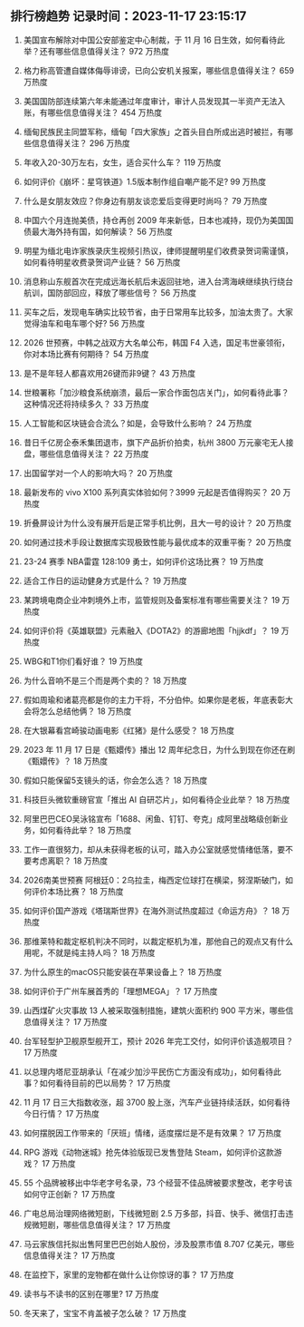 
## 排行榜趋势 记录时间：2023-11-17 23:15:17
  
  1. 美国宣布解除对中国公安部鉴定中心制裁，于 11 月 16 日生效，如何看待此举？还有哪些信息值得关注？ 972 万热度
    
  2. 格力称高管遭自媒体侮辱诽谤，已向公安机关报案，哪些信息值得关注？ 659 万热度
    
  3. 美国国防部连续第六年未能通过年度审计，审计人员发现其一半资产无法入账，有哪些信息值得关注？ 454 万热度
    
  4. 缅甸民族民主同盟军称，缅甸「四大家族」之首头目白所成出逃时被拦，有哪些信息值得关注？ 296 万热度
    
  5. 年收入20-30万左右，女生，适合买什么车？ 119 万热度
    
  6. 如何评价《崩坏：星穹铁道》1.5版本制作组自嘲产能不足? 99 万热度
    
  7. 什么是女朋友效应？你身边有朋友谈恋爱后变得更时尚吗？ 79 万热度
    
  8. 中国六个月连抛美债，持仓再创 2009 年来新低，日本也减持，现仍为美国国债最大海外持有国，如何解读？ 56 万热度
    
  9. 明星为缅北电诈家族录庆生视频引热议，律师提醒明星们收费录贺词需谨慎，如何看待明星收费录贺词产业链？ 56 万热度
    
  10. 消息称山东舰首次在完成远海长航后未返回驻地，进入台湾海峡继续执行绕台航训，国防部回应，释放了哪些信号？ 56 万热度
    
  11. 买车之后，发现电车确实比较节省，由于日常用车比较多，加油太贵了。大家觉得油车和电车哪个好? 56 万热度
    
  12. 2026 世预赛，中韩之战双方大名单公布，韩国 F4 入选，国足韦世豪领衔，你对本场比赛有何期待？ 54 万热度
    
  13. 是不是年轻人都喜欢用26键而非9键？ 43 万热度
    
  14. 世粮署称「加沙粮食系统崩溃，最后一家合作面包店关门」，如何看待此事？这种情况还将持续多久？ 33 万热度
    
  15. 人工智能和区块链会合流么？如是，会导致什么影响？ 24 万热度
    
  16. 昔日千亿房企泰禾集团退市，旗下产品折价拍卖，杭州 3800 万元豪宅无人接盘，哪些信息值得关注？ 22 万热度
    
  17. 出国留学对一个人的影响大吗？ 20 万热度
    
  18. 最新发布的 vivo X100 系列真实体验如何？3999 元起是否值得购买？ 20 万热度
    
  19. 折叠屏设计为什么没有展开后是正常手机比例，且大一号的设计？ 20 万热度
    
  20. 如何通过技术手段让数据库实现极致性能与最优成本的双重平衡？ 20 万热度
    
  21. 23-24 赛季 NBA雷霆 128:109 勇士，如何评价这场比赛？ 19 万热度
    
  22. 适合工作日的运动健身方式是什么？ 19 万热度
    
  23. 某跨境电商企业冲刺境外上市，监管规则及备案标准有哪些需要关注？ 19 万热度
    
  24. 如何评价将《英雄联盟》元素融入《DOTA2》的游廊地图「hjjkdf」？ 19 万热度
    
  25. WBG和T1你们看好谁？ 19 万热度
    
  26. 为什么音响不是三个而是两个卖的？ 18 万热度
    
  27. 假如周瑜和诸葛亮都是你的主力干将，不分伯仲。如果你是老板，年底表彰大会将怎么总结他俩？ 18 万热度
    
  28. 在大银幕看宫崎骏动画电影《红猪》是什么感受？ 18 万热度
    
  29. 2023 年 11 月 17 日是《甄嬛传》播出 12 周年纪念日，为什么到现在你还在刷《甄嬛传》？ 18 万热度
    
  30. 假如只能保留5支镜头的话，你会怎么选？ 18 万热度
    
  31. 科技巨头微软重磅官宣「推出 AI 自研芯片」，如何看待企业此举？ 18 万热度
    
  32. 阿里巴巴CEO吴泳铭宣布「1688、闲鱼、钉钉、夸克」成阿里战略级创新业务，如何看待此举？ 18 万热度
    
  33. 工作一直很努力，却从未获得老板的认可，踏入办公室就感觉情绪低落，要不要考虑离职？ 18 万热度
    
  34. 2026南美世预赛  阿根廷0：2乌拉圭，梅西定位球打在横梁，努涅斯破门，如何评价本场比赛？ 18 万热度
    
  35. 如何评价国产游戏《塔瑞斯世界》在海外测试热度超过《命运方舟》？ 18 万热度
    
  36. 那维莱特和裁定枢机判决不同时，以裁定枢机为准，那他自己的观点又有什么用呢，不就是纯主持人吗？ 18 万热度
    
  37. 为什么原生的macOS只能安装在苹果设备上？ 18 万热度
    
  38. 如何评价于广州车展首秀的「理想MEGA」？ 17 万热度
    
  39. 山西煤矿火灾事故 13 人被采取强制措施，建筑火面积约 900 平方米，哪些信息值得关注？ 17 万热度
    
  40. 台军轻型护卫舰原型舰开工，预计 2026 年完工交付，如何评价该造舰项目？ 17 万热度
    
  41. 以总理内塔尼亚胡承认「在减少加沙平民伤亡方面没有成功」，如何看待此事？如何看待目前的巴以局势？ 17 万热度
    
  42. 11 月 17 日三大指数收涨，超 3700 股上涨，汽车产业链持续活跃，如何看待今日行情？ 17 万热度
    
  43. 如何摆脱因工作带来的「厌班」情绪，适度摆烂是不是有效果？ 17 万热度
    
  44. RPG 游戏《动物迷城》抢先体验版现已发售登陆 Steam，如何评价这款游戏？ 17 万热度
    
  45. 55 个品牌被移出中华老字号名录，73 个经营不佳品牌被要求整改，老字号该如何守正创新？ 17 万热度
    
  46. 广电总局治理网络微短剧，下线微短剧 2.5 万多部，抖音、快手、微信打击违规微短剧，哪些信息值得关注？ 17 万热度
    
  47. 马云家族信托拟出售阿里巴巴创始人股份，涉及股票市值 8.707 亿美元，哪些信息值得关注？ 17 万热度
    
  48. 在监控下，家里的宠物都在做什么让你惊讶的事？ 17 万热度
    
  49. 读书与不读书的区别在哪里? 17 万热度
    
  50. 冬天来了，宝宝不肯盖被子怎么破？ 17 万热度
    